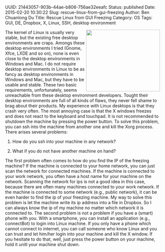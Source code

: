 UUID: 21443057-903b-44ae-b806-756ae32eeafc
Status: published
Date: 2015-02-20 10:30:22
Slug: rescue-linux-from-gui-freezing
Author: Ben Chuanlong Du
Title: Rescue Linux from GUI Freezing
Category: OS
Tags: GUI, DE, Dropbox, X, Linux, SSH, desktop environment

<img src="http://dclong.github.io/media/computer/computer.gif" height="200" width="240" align="right"/>

The kernel of Linux is usually very stable, 
but the existing free desktop environments are craps. 
Amongs these desktop environments I tried 
(Gnome, Xfce, LXDE and so on), none is even close to the desktop environments in Windows and Mac.
I do not require desktop environments in Linux to be as fancy as desktop environments in Windows and Mac,
but they have to be usable and stable. 
These two basic requirements, unfortunately, seems unreachable from these desktop environment developers.
Tought their desktop environments are full of all kinds of flaws, 
they never fell shame to brag about their products. 
My experience with Linux desktops is that they crash very often. 
The most annoying case is that the X windows freezes and does not react to the keyboard and touchpad. 
It is not recommended to shutdown the machine by pressing the power button. 
To solve this problem, you can ssh into the machine from another one and kill the Xorg process. 
There arises several problems:

1. How do you ssh into your machine in any network? 

2. What if you do not have another machine on hand?

The first problem often comes to how do you find the IP of the freezing machine?
If the machine is connected to your home network, 
you can just scan the network for connected machines. 
If the machine is connected to your work network, 
you often have a host name for your machine on the network. 
Scanning the network for ips is not a good idea in this case, 
because there are often many machines connected to your work network.
If the machine is connected to some network (e.g., public network),
it can be even harder to find the ip of your freezing machine.
My way to solve this problem is let the machine write its ip address 
into a file in Dropbox. 
So I can always know the ip of my machine no matter which network it is connected to. 
The second problem is not a problem if you have a (smart) phone with you. 
With a smartphone, you can install an application (e.g., connectBot) to login into 
Linux machine. 
If you only have a phone which cannot connect to internet, 
you can call someone who know Linux and you can trust and let him/her
login into your machine and kill the X window. 
If you hesitate to do that, well, just press the power button on your machine, 
hold it unitl your machine shut down. 
